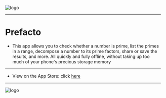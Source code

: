 ![logo](https://github.com/splakish/docs/blob/master/images/star-400.jpg?raw=true&sanitize=true)
***
# Prefacto
- This app allows you to check whether a number is prime, list the primes in a range, decompose a number to its prime factors, share or save the results, and more. All quickly and fully offline, without taking up too much of your phone's precious storage memory
***
- View on the App Store: click [here](https://apps.apple.com/us/developer/daniel-springer/id1402417666)
***
![logo](https://github.com/splakish/docs/blob/master/images/star-400.jpg?raw=true&sanitize=true)